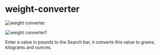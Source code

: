 # weight-converter

![weight converter](https://user-images.githubusercontent.com/44985367/127342305-90d38692-596d-408d-89f8-8437c36275fb.JPG)

![weight converter1](https://user-images.githubusercontent.com/44985367/127342318-0de6713e-6c77-4082-872d-468ff9e6111f.JPG)


 Enter a value in pounds to the Search bar, it converts this value to grams, kilograms and ounces.
